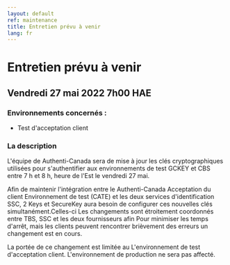 ```yaml
---
layout: default
ref: maintenance
title: Entretien prévu à venir
lang: fr
---
```

# Entretien prévu à venir

## Vendredi 27 mai 2022 7h00 HAE

### Environnements concernés :

* Test d'acceptation client

### La description

L'équipe de Authenti-Canada sera de mise à jour les clés cryptographiques
utilisées pour s'authentifier aux environnements de test GCKEY et CBS entre 7 h
et 8 h, heure de l'Est le vendredi 27 mai.

Afin de maintenir l'intégration entre le Authenti-Canada Acceptation du client
Environnement de test (CATE) et les deux services d'identification SSC, 2 Keys et SecureKey
aura besoin de configurer ces nouvelles clés simultanément.Celles-ci
Les changements sont étroitement coordonnés entre TBS, SSC et les deux fournisseurs afin
Pour minimiser les temps d'arrêt, mais les clients peuvent rencontrer brièvement des erreurs
un changement est en cours.

La portée de ce changement est limitée au L'environnement de test d'acceptation client.
L'environnement de production ne sera pas affecté.
